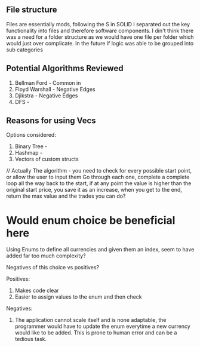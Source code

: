 ## File structure

Files are essentially mods, following the S in SOLID I separated out the key functionality into files and therefore software components. I din't think there was a need for a folder structure as we would have one file per folder which would just over complicate. In the future if logic was able to be grouped into sub categories

## Potential Algorithms Reviewed

1. Bellman Ford - Common in
2. Floyd Warshall - Negative Edges
3. Djikstra - Negative Edges
4. DFS -

## Reasons for using Vecs

Options considered:

1. Binary Tree -
2. Hashmap -
3. Vectors of custom structs

// Actually
The algorithm - you need to check for every possible start point, or allow the user to input them
Go through each one, complete a complete loop all the way back to the start, if at any point the value is higher than the original start price, you save it as an increase, when you get to the end, return the max value and the trades you can do?

# Would enum choice be beneficial here

Using Enums to define all currencies and given them an index, seem to have added far too much complexity?

Negatives of this choice vs positives?

Positives:

1. Makes code clear
2. Easier to assign values to the enum and then check

Negatives:

1. The application cannot scale itself and is none adaptable, the programmer would have to update the enum everytime a new currency would like to be added. This is prone to human error and can be a tedious task.
